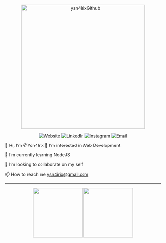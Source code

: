 <p align="center">
 <img width="400px" src="https://res.cloudinary.com/ysnirix/image/upload/v1628799571/logo_uuiutr.svg" align="center" alt="ysn4irixGithub" />
</p>


<p align="center">
<a href="https://www.ysnirix.me/"><img alt="Website" src="https://img.shields.io/badge/Website-www.ysnirix.me-blue?style=flat-square&logo=google-chrome"></a>
<a href="https://www.linkedin.com/in/yassine-e-553465195"><img alt="LinkedIn" src="https://img.shields.io/badge/LinkedIn-ysnirix-blue?style=flat-square&logo=linkedin"></a>
<a href="https://www.instagram.com/ysnirix"><img alt="Instagram" src="https://img.shields.io/badge/Instagram-ysnirix-blue?style=flat-square&logo=instagram"></a>
<a href="mailto:ysn4irix@gmail.com"><img alt="Email" src="https://img.shields.io/badge/Email-ysn4irix@gmail.com-blue?style=flat-square&logo=gmail"></a>
</p>


👋 Hi, I’m @Ysn4Irix
👀 I’m interested in Web Development</p>
🌱 I’m currently learning NodeJS</p>
💞️ I’m looking to collaborate on my self</p>
📫 How to reach me ysn4irix@gmail.com

---
<p align="center">
<a href="https://github.com/ysn4irix" align="center">
  <img height="160em" src="https://github-readme-stats.vercel.app/api?username=ysn4irix&theme=dracula&show_icons=true" />
  <img height="160em" src="https://github-readme-stats.vercel.app/api/top-langs/?username=ysn4irix&theme=dracula&layout=compact" />
</a>
</p>

<!---
Ysn4Irix/Ysn4Irix is a ✨ special ✨ repository because its `README.md` (this file) appears on your GitHub profile.
You can click the Preview link to take a look at your changes.
--->

